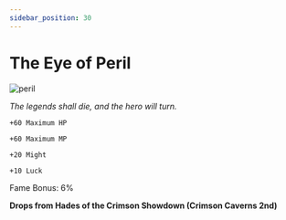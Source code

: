 ```yaml
---
sidebar_position: 30
---
```


# The Eye of Peril

![peril](https://vwiki.valorserver.com/api/item/picture/the%20eye%20of%20peril)

<i>The legends shall die, and the hero will turn.</i>

    +60 Maximum HP
    
    +60 Maximum MP
    
    +20 Might
    
    +10 Luck
   
Fame Bonus: 6%

**Drops from Hades of the Crimson Showdown (Crimson Caverns 2nd)**
